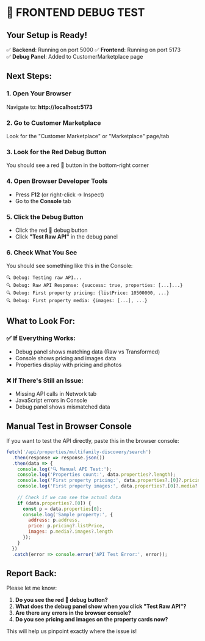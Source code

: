 # 🚀 FRONTEND DEBUG TEST

## Your Setup is Ready!

✅ **Backend**: Running on port 5000
✅ **Frontend**: Running on port 5173  
✅ **Debug Panel**: Added to CustomerMarketplace page

## Next Steps:

### 1. Open Your Browser
Navigate to: **http://localhost:5173**

### 2. Go to Customer Marketplace
Look for the "Customer Marketplace" or "Marketplace" page/tab

### 3. Look for the Red Debug Button
You should see a red 🐛 button in the bottom-right corner

### 4. Open Browser Developer Tools
- Press **F12** (or right-click → Inspect)
- Go to the **Console** tab

### 5. Click the Debug Button
- Click the red 🐛 debug button
- Click **"Test Raw API"** in the debug panel

### 6. Check What You See

You should see something like this in the Console:
```
🔍 Debug: Testing raw API...
🔍 Debug: Raw API Response: {success: true, properties: [...]...}
🔍 Debug: First property pricing: {listPrice: 10500000, ...}
🔍 Debug: First property media: {images: [...], ...}
```

## What to Look For:

### ✅ If Everything Works:
- Debug panel shows matching data (Raw vs Transformed)
- Console shows pricing and images data
- Properties display with pricing and photos

### ❌ If There's Still an Issue:
- Missing API calls in Network tab
- JavaScript errors in Console
- Debug panel shows mismatched data

## Manual Test in Browser Console

If you want to test the API directly, paste this in the browser console:

```javascript
fetch('/api/properties/multifamily-discovery/search')
  .then(response => response.json())
  .then(data => {
    console.log('🔍 Manual API Test:');
    console.log('Properties count:', data.properties?.length);
    console.log('First property pricing:', data.properties?.[0]?.pricing);
    console.log('First property images:', data.properties?.[0]?.media?.images);
    
    // Check if we can see the actual data
    if (data.properties?.[0]) {
      const p = data.properties[0];
      console.log('Sample property:', {
        address: p.address,
        price: p.pricing?.listPrice,
        images: p.media?.images?.length
      });
    }
  })
  .catch(error => console.error('API Test Error:', error));
```

## Report Back:

Please let me know:
1. **Do you see the red 🐛 debug button?**
2. **What does the debug panel show when you click "Test Raw API"?**
3. **Are there any errors in the browser console?**
4. **Do you see pricing and images on the property cards now?**

This will help us pinpoint exactly where the issue is!